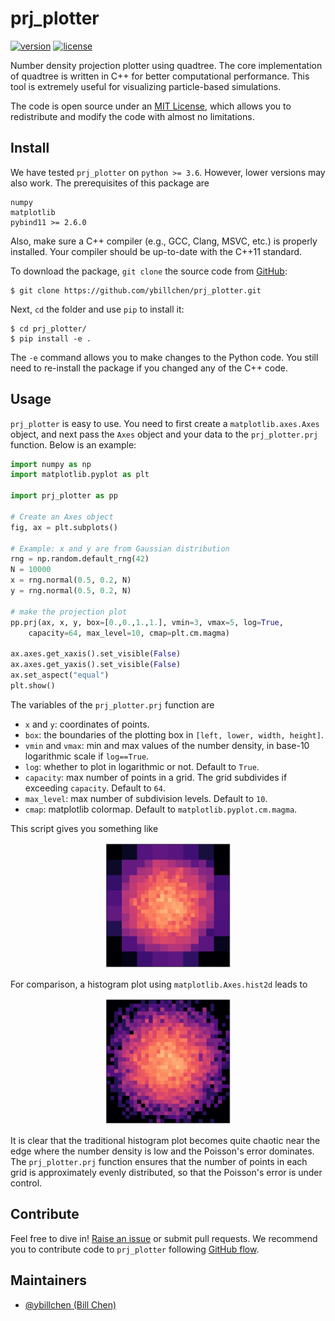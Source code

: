 # prj_plotter

[![version](https://img.shields.io/badge/version-0.1.0-blue.svg)](https://github.com/ybillchen/prj_plotter)
[![license](https://img.shields.io/github/license/ybillchen/prj_plotter)](LICENSE)
<!-- [![workflows](https://img.shields.io/github/actions/workflow/status/ybillchen/GC_formation_model/build.yaml?logo=github)](https://github.com/ybillchen/GC_formation_model/actions/workflows/build.yaml) -->

Number density projection plotter using quadtree. The core implementation of quadtree is written in C++ for better computational performance. This tool is extremely useful for visualizing particle-based simulations.

The code is open source under an [MIT License](LICENSE), which allows you to redistribute and modify the code with almost no limitations.

## Install

We have tested `prj_plotter` on `python >= 3.6`. However, lower versions may also work. The prerequisites of this package are
```
numpy
matplotlib
pybind11 >= 2.6.0
```
 
Also, make sure a C++ compiler (e.g., GCC, Clang, MSVC, etc.) is properly installed. Your compiler should be up-to-date with the C++11 standard.

To download the package, `git clone` the source code from [GitHub](https://github.com/ybillchen/prj_plotter):
```shell
$ git clone https://github.com/ybillchen/prj_plotter.git
```
Next, `cd` the folder and use `pip` to install it:
```shell
$ cd prj_plotter/
$ pip install -e .
```
The `-e` command allows you to make changes to the Python code. You still need to re-install the package if you changed any of the C++ code.

## Usage

`prj_plotter` is easy to use. You need to first create a `matplotlib.axes.Axes` object, and next pass the `Axes` object and your data to the `prj_plotter.prj` function. Below is an example:
```python
import numpy as np 
import matplotlib.pyplot as plt

import prj_plotter as pp

# Create an Axes object
fig, ax = plt.subplots()

# Example: x and y are from Gaussian distribution
rng = np.random.default_rng(42)
N = 10000
x = rng.normal(0.5, 0.2, N)
y = rng.normal(0.5, 0.2, N)

# make the projection plot
pp.prj(ax, x, y, box=[0.,0.,1.,1.], vmin=3, vmax=5, log=True, 
	capacity=64, max_level=10, cmap=plt.cm.magma)

ax.axes.get_xaxis().set_visible(False)
ax.axes.get_yaxis().set_visible(False)
ax.set_aspect("equal")
plt.show()
```
The variables of the `prj_plotter.prj` function are

* `x` and `y`: coordinates of points.
* `box`: the boundaries of the plotting box in `[left, lower, width, height]`.
* `vmin` and `vmax`: min and max values of the number density, in base-10 logarithmic scale if `log==True`.
* `log`: whether to plot in logarithmic or not. Default to `True`.
* `capacity`: max number of points in a grid. The grid subdivides if exceeding `capacity`. Default to `64`.
* `max_level`: max number of subdivision levels. Default to `10`.
* `cmap`: matplotlib colormap. Default to `matplotlib.pyplot.cm.magma`.

This script gives you something like 
<p align="center"><img src="figs/prj_demo.png" alt="Demo prj" width="40%"/></p>

For comparison, a histogram plot using `matplotlib.Axes.hist2d` leads to

<p align="center"><img src="figs/hist2d_demo.png" alt="Demo hist2d" width="40%"/></p>

It is clear that the traditional histogram plot becomes quite chaotic near the edge where the number density is low and the Poisson's error dominates. The `prj_plotter.prj` function ensures that the number of points in each grid is approximately evenly distributed, so that the Poisson's error is under control.


## Contribute

Feel free to dive in! [Raise an issue](https://github.com/ybillchen/prj_plotter/issues/new) or submit pull requests. We recommend you to contribute code to `prj_plotter` following [GitHub flow](https://docs.github.com/en/get-started/quickstart/github-flow). 

## Maintainers

- [@ybillchen (Bill Chen)](https://github.com/ybillchen)
